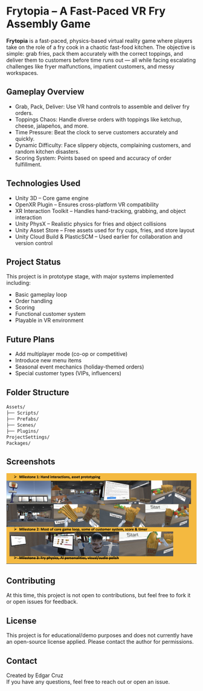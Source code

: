# Frytopia – A Fast-Paced VR Fry Assembly Game

**Frytopia** is a fast-paced, physics-based virtual reality game where players take on the role of a fry cook in a chaotic fast-food kitchen. The objective is simple: grab fries, pack them accurately with the correct toppings, and deliver them to customers before time runs out — all while facing escalating challenges like fryer malfunctions, impatient customers, and messy workspaces.


## Gameplay Overview

- Grab, Pack, Deliver: Use VR hand controls to assemble and deliver fry orders.
- Toppings Chaos: Handle diverse orders with toppings like ketchup, cheese, jalapeños, and more.
- Time Pressure: Beat the clock to serve customers accurately and quickly.
- Dynamic Difficulty: Face slippery objects, complaining customers, and random kitchen disasters.
- Scoring System: Points based on speed and accuracy of order fulfillment.


## Technologies Used

- Unity 3D – Core game engine
- OpenXR Plugin – Ensures cross-platform VR compatibility
- XR Interaction Toolkit – Handles hand-tracking, grabbing, and object interaction
- Unity PhysX – Realistic physics for fries and object collisions
- Unity Asset Store – Free assets used for fry cups, fries, and store layout
- Unity Cloud Build & PlasticSCM – Used earlier for collaboration and version control


## Project Status

This project is in prototype stage, with major systems implemented including:
- Basic gameplay loop
- Order handling
- Scoring
- Functional customer system
- Playable in VR environment

## Future Plans

- Add multiplayer mode (co-op or competitive)
- Introduce new menu items
- Seasonal event mechanics (holiday-themed orders)
- Special customer types (VIPs, influencers)


## Folder Structure

```
Assets/
├── Scripts/
├── Prefabs/
├── Scenes/
├── Plugins/
ProjectSettings/
Packages/
```

## Screenshots
![frytopia-screenshots](Frytopia-screenshot.png)

## Contributing

At this time, this project is not open to contributions, but feel free to fork it or open issues for feedback.

## License

This project is for educational/demo purposes and does not currently have an open-source license applied. Please contact the author for permissions.

## Contact

Created by Edgar Cruz  
If you have any questions, feel free to reach out or open an issue.
